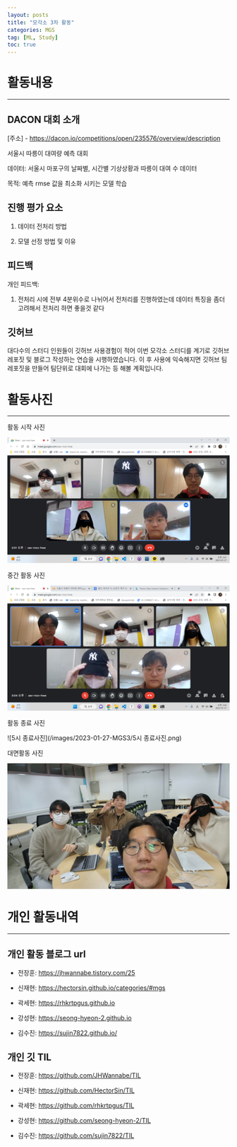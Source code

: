 ```yaml
---
layout: posts
title: "모각소 3차 활동"
categories: MGS
tag: [ML, Study]
toc: true
---
```


# 활동내용

---

## DACON 대회 소개

[주소] - https://dacon.io/competitions/open/235576/overview/description

서울시 따릉이 대여량 예측 대회

데이터: 서울시 마포구의 날짜별, 시간별 기상상황과 따릉이 대여 수 데이터

목적: 예측 rmse 값을 최소화 시키는 모델 학습

## 진행 평가 요소

1. 데이터 전처리 방법

2. 모델 선정 방법 및 이유

## 피드백

개인 피드백:

1. 전처리 시에 전부 4분위수로 나뉘어서 전처리를 진행하였는데 데이터 특징을 좀더 고려해서 전처리 하면 좋을것 같다

## 깃허브

대다수의 스터디 인원들이 깃허브 사용경험이 적어 이번 모각소 스터디를 계기로 깃허브 레포짓 및 블로그 작성하는 연습을 시행하였습니다.
이 후 사용에 익숙해지면 깃허브 팀 레포짓을 만들어 팀단위로 대회에 나가는 등 해볼 계획입니다.

# 활동사진

---

활동 시작 사진

![2시활동사진](/images/2023-01-27-MGS3/2시활동사진.png)

중간 활동 사진

![3시활동사진](/images/2023-01-27-MGS3/3시활동사진.png)

활동 종료 사진

![5시 종료사진](/images/2023-01-27-MGS3/5시 종료사진.png)

대면활동 사진

![대면사진](/images/2023-01-27-MGS3/대면사진.jpg)

# 개인 활동내역

---

## 개인 활동 블로그 url

- 전장훈: https://jhwannabe.tistory.com/25

- 신재현: https://hectorsin.github.io/categories/#mgs

- 곽세현: https://rhkrtpgus.github.io

- 강성현: https://seong-hyeon-2.github.io

- 김수진: https://sujin7822.github.io/

## 개인 깃 TIL

- 전장훈: https://github.com/JHWannabe/TIL

- 신재현: https://github.com/HectorSin/TIL

- 곽세현: https://github.com/rhkrtpgus/TIL

- 강성현: https://github.com/seong-hyeon-2/TIL

- 김수진: https://github.com/sujin7822/TIL

